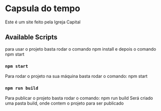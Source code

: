 # Capsula do tempo
Este é um site feito pela Igreja Capital

## Available Scripts

para usar o projeto basta rodar o comando npm install e depois o comando npm start

### `npm start`

Para rodar o projeto na sua máquina basta rodar o comando: npm start


### `npm run build`

Para publicar o projeto basta rodar o comando: npm run build
Será criado uma pasta build, onde contem o projeto para ser publicado
